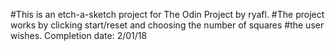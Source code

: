 #This is an etch-a-sketch project for The Odin Project by ryafl.
#The project works by clicking start/reset and choosing the number of squares
#the user wishes. Completion date: 2/01/18